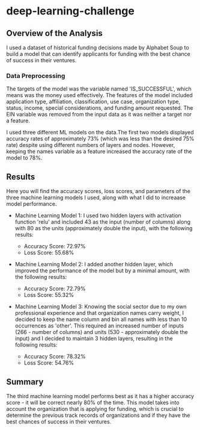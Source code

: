# deep-learning-challenge

## Overview of the Analysis

I used a dataset of historical funding decisions made by Alphabet Soup to build a model that can identify applicants for funding with the best chance of success in their ventures.

### Data Preprocessing

The targets of the model was the variable named 'IS_SUCCESSFUL', which means was the money used effectively. 
The features of the model included application type, affiliation, classification, use case, organization type, status, income, special considerations, and funding amount requested. The EIN variable was removed from the input data as it was neither a target nor a feature. 

I used three different ML models on the data.The first two models displayed accuracy rates of approximately 73% (which was less than the desired 75% rate) despite using different numbers of layers and nodes. However, keeping the names variable as a feature increased the accuracy rate of the model to 78%. 

## Results

Here you will find the accuracy scores, loss scores, and parameters of the three machine learning models I used, along with what I did to increaase model performance.

* Machine Learning Model 1: I used two hidden layers with activation function 'relu' and included 43 as the input (number of columns) along with 80 as the units (approximately double the input), with the following results:
  - Accuracy Score: 72.97%
  - Loss Score: 55.68% 
  
* Machine Learning Model 2: I added another hidden layer, which improved the performance of the model but by a minimal amount, with the following results:
  - Accuracy Score: 72.79%
  - Loss Score: 55.32% 
  
* Machine Learning Model 3: Knowing the social sector due to my own professional experience and that organization names carry weight, I decided to keep the name column and bin all names with less than 10 occurrences as 'other'. This required an increased number of inputs (266 - number of columns) and units (530 - approximately double the input) and I decided to maintain 3 hidden layers, resulting in the following results:
  - Accuracy Score: 78.32%
  - Loss Score: 54.76% 
  
## Summary

The third machine learning model performs best as it has a higher accuracy score - it will be correct nearly 80% of the time. This model takes into account the organization that is applying for funding, which is crucial to determine the previous track records of organizations and if they have the best chances of success in their ventures.
